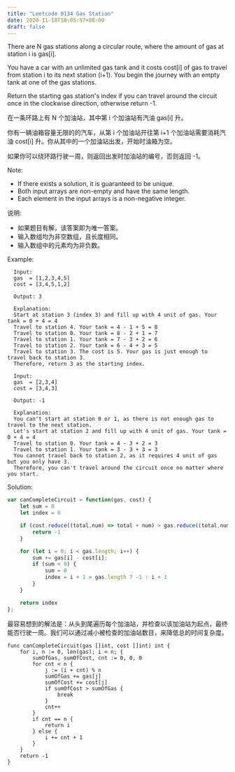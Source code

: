 ```yaml
---
title: "Leetcode 0134 Gas Station"
date: 2020-11-18T10:05:57+08:00
draft: false
---
```


There are N gas stations along a circular route, where the amount of gas at station i is gas[i].

You have a car with an unlimited gas tank and it costs cost[i] of gas to travel from station i to its next station (i+1). You begin the journey with an empty tank at one of the gas stations.

Return the starting gas station's index if you can travel around the circuit once in the clockwise direction, otherwise return -1.

在一条环路上有 N 个加油站，其中第 i 个加油站有汽油 gas[i] 升。

你有一辆油箱容量无限的的汽车，从第 i 个加油站开往第 i+1 个加油站需要消耗汽油 cost[i] 升。你从其中的一个加油站出发，开始时油箱为空。

如果你可以绕环路行驶一周，则返回出发时加油站的编号，否则返回 -1。


Note:

  - If there exists a solution, it is guaranteed to be unique.
  - Both input arrays are non-empty and have the same length.
  - Each element in the input arrays is a non-negative integer.

说明: 

  - 如果题目有解，该答案即为唯一答案。
  - 输入数组均为非空数组，且长度相同。
  - 输入数组中的元素均为非负数。

Example:

```
  Input: 
  gas  = [1,2,3,4,5]
  cost = [3,4,5,1,2]

  Output: 3

  Explanation:
  Start at station 3 (index 3) and fill up with 4 unit of gas. Your tank = 0 + 4 = 4
  Travel to station 4. Your tank = 4 - 1 + 5 = 8
  Travel to station 0. Your tank = 8 - 2 + 1 = 7
  Travel to station 1. Your tank = 7 - 3 + 2 = 6
  Travel to station 2. Your tank = 6 - 4 + 3 = 5
  Travel to station 3. The cost is 5. Your gas is just enough to travel back to station 3.
  Therefore, return 3 as the starting index.

  Input: 
  gas  = [2,3,4]
  cost = [3,4,3]

  Output: -1

  Explanation:
  You can't start at station 0 or 1, as there is not enough gas to travel to the next station.
  Let's start at station 2 and fill up with 4 unit of gas. Your tank = 0 + 4 = 4
  Travel to station 0. Your tank = 4 - 3 + 2 = 3
  Travel to station 1. Your tank = 3 - 3 + 3 = 3
  You cannot travel back to station 2, as it requires 4 unit of gas but you only have 3.
  Therefore, you can't travel around the circuit once no matter where you start.
```



Solution: 

```js
var canCompleteCircuit = function(gas, cost) {
    let sum = 0
    let index = 0

    if (cost.reduce((total,num) => total + num) > gas.reduce((total,num) => total + num)) {
        return -1
    }

    for (let i = 0; i < gas.length; i++) {
        sum += gas[i] - cost[i];
        if (sum < 0) {
            sum = 0
            index = i + 1 > gas.length ? -1 : i + 1
        }
    }

    return index
};
```

最容易想到的解法是：从头到尾遍历每个加油站，并检查以该加油站为起点，最终能否行驶一周。我们可以通过减小被检查的加油站数目，来降低总的时间复杂度。

```golang
func canCompleteCircuit(gas []int, cost []int) int {
    for i, n := 0, len(gas); i < n; {
        sumOfGas, sumOfCost, cnt := 0, 0, 0
        for cnt < n {
            j := (i + cnt) % n
            sumOfGas += gas[j]
            sumOfCost += cost[j]
            if sumOfCost > sumOfGas {
                break
            }
            cnt++
        }
        if cnt == n {
            return i
        } else {
            i += cnt + 1
        }
    }
    return -1
}
```